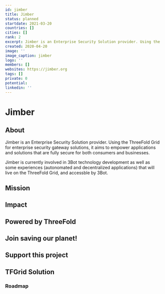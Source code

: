 ```yaml
---
id: jimber
title: Jimber
status: planned
startdate: 2021-03-20
countries: []
cities: []
rank: 2
excerpt: Jimber is an Enterprise Security Solution provider. Using the ThreeFold Grid for enterprise security gateway solutions.
created: 2020-04-20
image: ''
image_caption: jimber
logo: ''
members: []
websites: https://jimber.org
tags: []
private: 0
potential:
linkedin: ''
---
```


# Jimber

## About
Jimber is an Enterprise Security Solution provider. Using the ThreeFold Grid for enterprise security gateway solutions, it aims to empower applications and solutions that are fully secure for both consumers and businesses.

Jimber is currently involved in 3Bot technology development as well as some experiences (autonomated and decentralized applications) that will live on the ThreeFold Grid, and accessble by 3Bot.


## Mission

## Impact

## Powered by ThreeFold

## Join saving our planet!

## Support this project

## TFGrid Solution

### Roadmap



